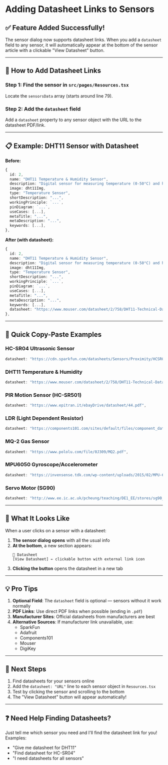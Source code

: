 # Adding Datasheet Links to Sensors

## ✅ Feature Added Successfully!

The sensor dialog now supports datasheet links. When you add a `datasheet` field to any sensor, it will automatically appear at the bottom of the sensor article with a clickable "View Datasheet" button.

---

## 📝 How to Add Datasheet Links

### Step 1: Find the sensor in `src/pages/Resources.tsx`

Locate the `sensorsData` array (starts around line 79).

### Step 2: Add the `datasheet` field

Add a `datasheet` property to any sensor object with the URL to the datasheet PDF/link.

---

## 📋 Example: DHT11 Sensor with Datasheet

**Before:**
```typescript
{
  id: 2,
  name: "DHT11 Temperature & Humidity Sensor",
  description: "Digital sensor for measuring temperature (0-50°C) and humidity",
  image: dht11Img,
  type: "Temperature Sensor",
  shortDescription: "...",
  workingPrinciple: `...`,
  pinDiagram: `...`,
  useCases: [...],
  metaTitle: "...",
  metaDescription: "...",
  keywords: [...],
},
```

**After (with datasheet):**
```typescript
{
  id: 2,
  name: "DHT11 Temperature & Humidity Sensor",
  description: "Digital sensor for measuring temperature (0-50°C) and humidity",
  image: dht11Img,
  type: "Temperature Sensor",
  shortDescription: "...",
  workingPrinciple: `...`,
  pinDiagram: `...`,
  useCases: [...],
  metaTitle: "...",
  metaDescription: "...",
  keywords: [...],
  datasheet: "https://www.mouser.com/datasheet/2/758/DHT11-Technical-Data-Sheet-Translated-Version-1143054.pdf", // ✅ Add this line
},
```

---

## 🎯 Quick Copy-Paste Examples

### HC-SR04 Ultrasonic Sensor
```typescript
datasheet: "https://cdn.sparkfun.com/datasheets/Sensors/Proximity/HCSR04.pdf",
```

### DHT11 Temperature & Humidity
```typescript
datasheet: "https://www.mouser.com/datasheet/2/758/DHT11-Technical-Data-Sheet-Translated-Version-1143054.pdf",
```

### PIR Motion Sensor (HC-SR501)
```typescript
datasheet: "https://www.epitran.it/ebayDrive/datasheet/44.pdf",
```

### LDR (Light Dependent Resistor)
```typescript
datasheet: "https://components101.com/sites/default/files/component_datasheet/LDR%20Datasheet.pdf",
```

### MQ-2 Gas Sensor
```typescript
datasheet: "https://www.pololu.com/file/0J309/MQ2.pdf",
```

### MPU6050 Gyroscope/Accelerometer
```typescript
datasheet: "https://invensense.tdk.com/wp-content/uploads/2015/02/MPU-6000-Datasheet1.pdf",
```

### Servo Motor (SG90)
```typescript
datasheet: "http://www.ee.ic.ac.uk/pcheung/teaching/DE1_EE/stores/sg90_datasheet.pdf",
```

---

## 🎨 What It Looks Like

When a user clicks on a sensor with a datasheet:

1. **The sensor dialog opens** with all the usual info
2. **At the bottom**, a new section appears:
   ```
   📄 Datasheet
   [View Datasheet] ← clickable button with external link icon
   ```
3. **Clicking the button** opens the datasheet in a new tab

---

## 💡 Pro Tips

1. **Optional Field**: The `datasheet` field is optional — sensors without it work normally
2. **PDF Links**: Use direct PDF links when possible (ending in `.pdf`)
3. **Manufacturer Sites**: Official datasheets from manufacturers are best
4. **Alternative Sources**: If manufacturer link unavailable, use:
   - SparkFun
   - Adafruit
   - Components101
   - Mouser
   - DigiKey

---

## 🚀 Next Steps

1. Find datasheets for your sensors online
2. Add the `datasheet: "URL"` line to each sensor object in `Resources.tsx`
3. Test by clicking the sensor and scrolling to the bottom
4. The "View Datasheet" button will appear automatically!

---

## ❓ Need Help Finding Datasheets?

Just tell me which sensor you need and I'll find the datasheet link for you! Examples:
- "Give me datasheet for DHT11"
- "Find datasheet for HC-SR04"
- "I need datasheets for all sensors"
